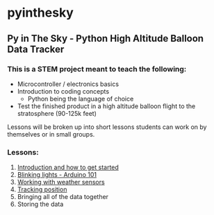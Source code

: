 # pyinthesky

## Py in The Sky - Python High Altitude Balloon Data Tracker

### This is a STEM project meant to teach the following:

- Microcontroller / electronics basics
- Introduction to coding concepts
  - Python being the language of choice
- Test the finished product in a high altitude balloon flight to the stratosphere (90-125k feet)

Lessons will be broken up into short lessons students can work on by themselves or in small groups. 

### Lessons:

1. [Introduction and how to get started](https://github.com/StateFarm-STEM/pyinthesky/tree/main/lesson1#lesson-1-introduction-and-how-to-get-started)
1. [Blinking lights - Arduino 101](https://github.com/StateFarm-STEM/pyinthesky/tree/main/lesson2)
1. [Working with weather sensors](https://github.com/StateFarm-STEM/pyinthesky/blob/main/lesson4#welcome-to-lesson-4)
1. [Tracking position](https://github.com/StateFarm-STEM/pyinthesky/tree/main/lesson5#welcome-to-lesson-5)
1. Bringing all of the data together
1. Storing the data






